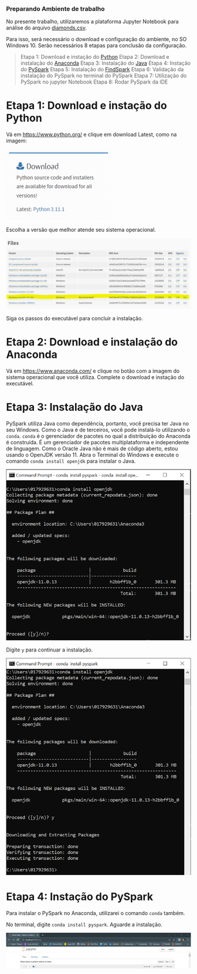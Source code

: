 ### Preparando Ambiente de trabalho

No presente trabalho, utilizaremos a plataforma Jupyter Notebook para análise do arquivo [diamonds.csv](link).

Para isso, será necessário o download e configuração do ambiente, no SO Windows 10. Serão necessários 8 etapas para conclusão da configuração.

> Etapa 1: Download e instação do [Python](https://www.python.org/)
> Etapa 2: Download e instalação do [Anaconda](https://www.anaconda.com/)
> Etapa 3: Instalação do [Java](https://adoptium.net/)
> Etapa 4: Instação do [PySpark](link)
> Etapa 5: Instalação do [FindSpark](link)
> Etapa 6: Validação da instalação do PySpark no terminal do PySpark
> Etapa 7: Utilização do PySpark no jupyter Notebook
> Etapa 8: Rodar PySpark da IDE

# Etapa 1: Download e instação do Python

Vá em https://www.python.org/  e clique em download Latest, como na imagem:

![Pull image](./images/1.PNG)

Escolha a versão que melhor atende seu sistema operacional.

![Pull image](./images/2.PNG)

Siga os passos do executável para concluir a instalação.

# Etapa 2: Download e instalação do Anaconda

Vá em https://www.anaconda.com/ e clique no botão com a imagem do sistema operacional que você utiliza. Complete o download e instação do executável.

# Etapa 3: Instalação do Java

PySpark utiliza Java como dependência, portanto, você precisa ter Java no seu Windows. Como o Java é de terceiros, você pode instalá-lo utilizando o `conda`. `conda` é o gerenciador de pacotes no qual a distribuição do Anaconda é construída. É um gerenciador de pacotes multiplataforma e independente de linguagem. Como o Oracle Java não é mais de código aberto, estou usando o OpenJDK versão 11. Abra o Terminal do Windows e execute o comando ``conda install openjdk`` para instalar o Java.

![Pull image](./images/3.PNG)

Digite `y` para continuar a instalação.

![Pull image](./images/4.PNG)

# Etapa 4: Instação do PySpark

Para instalar o PySpark no Anaconda, utilizarei o comando `conda` também.

No terminal, digite `conda install pyspark`. Aguarde a instalação.

![Pull image](./images/6.PNG)